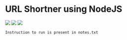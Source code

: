 # URL Shortner using NodeJS

![](./screenshots/1.jpeg)
![](./screenshots/2.jpeg)
![](./screenshots/3.jpeg)

```
Instruction to run is present in notes.txt
```
